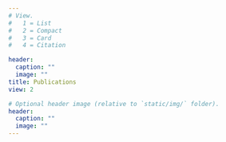 ```yaml
---
# View.
#   1 = List
#   2 = Compact
#   3 = Card
#   4 = Citation

header:
  caption: ""
  image: ""
title: Publications
view: 2

# Optional header image (relative to `static/img/` folder).
header:
  caption: ""
  image: ""
---
```

